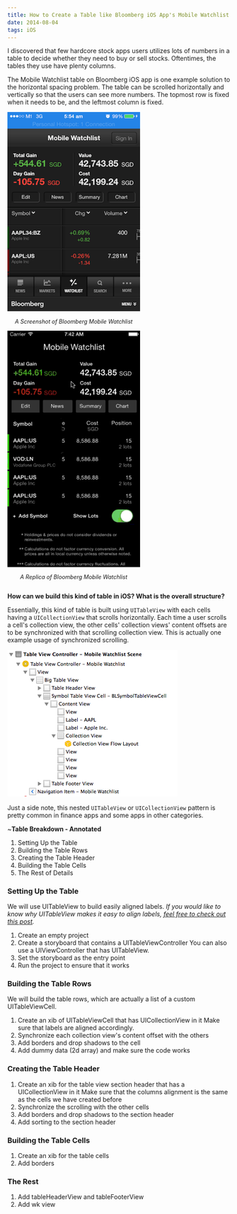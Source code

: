 ```yaml
---
title: How to Create a Table like Bloomberg iOS App's Mobile Watchlist
date: 2014-08-04
tags: iOS
---
```


I discovered that few hardcore stock apps users utilizes lots of numbers in a table to decide whether they need to buy or sell stocks. Oftentimes, the tables they use have plenty columns.

The Mobile Watchlist table on Bloomberg iOS app is one example solution to the horizontal spacing problem. The table can be scrolled horizontally and vertically so that the users can see more numbers. The topmost row is fixed when it needs to be, and the leftmost column is fixed.

<div>
  <div style="float:left;width:300px;margin:0 20px 0 0; text-align:center;">
    <img src="/images/2014-08-04-how-to-create-a-table-like-bloomberg-ios-app-mobile-watchlist/bloomberg-mobile-watchlist.png" alt="A Screenshot of Bloomberg Mobile Watchlist" class="no-border" />
    <p style="font-style: italic; font-size: 0.9em;">A Screenshot of Bloomberg Mobile Watchlist</p>
  </div>

  <div style="float:left;width:300px;text-align:center;">
    <a href="http://cl.ly/1O0N3h0t0s2O/mobile-watchlist-replica.mov" target="_blank" alt="A Replica of Bloomberg Mobile Watchlist">
      <img src="/images/2014-08-04-how-to-create-a-table-like-bloomberg-ios-app-mobile-watchlist/bloomberg-mobile-watchlist-replica.gif" alt="A Replica of Bloomberg Mobile Watchlist" class="no-border" />
    </a>
    <p style="font-style: italic; font-size: 0.9em;">A Replica of Bloomberg Mobile Watchlist</p>
  </div>

  <div style="clear:both;"></div>
</div>

**How can we build this kind of table in iOS? What is the overall structure?**

Essentially, this kind of table is built using `UITableView` with each cells having a `UICollectionView` that scrolls horizontally. Each time a user scrolls a cell's collection view, the other cells' collection views' content offsets are to be synchronized with that scrolling collection view. This is actually one example usage of synchronized scrolling.

![Views Breakdown](images/2014-08-04-how-to-create-a-table-like-bloomberg-ios-app-mobile-watchlist/views.png)

Just a side note, this nested `UITableView` or `UICollectionView` pattern is pretty common in finance apps and some apps in other categories.

~**Table Breakdown - Annotated**

1. Setting Up the Table
1. Building the Table Rows
1. Creating the Table Header
1. Building the Table Cells
1. The Rest of Details

### Setting Up the Table

We will use UITableView to build easily aligned labels. *If you would like to know why UITableView makes it easy to align labels, [feel free to check out this post](/2013/12/04/ways-to-display-tabular-data-on-ios/).*

1. Create an empty project
1. Create a storyboard that contains a UITableViewController
You can also use a UIViewController that has UITableView.
1. Set the storyboard as the entry point
1. Run the project to ensure that it works

### Building the Table Rows

We will build the table rows, which are actually a list of a custom UITableViewCell.

1. Create an xib of UITableViewCell that has UICollectionView in it
Make sure that labels are aligned accordingly.
1. Synchronize each collection view's content offset with the others
1. Add borders and drop shadows to the cell
1. Add dummy data (2d array) and make sure the code works

### Creating the Table Header

1. Create an xib for the table view section header that has a UICollectionView in it
Make sure that the columns alignment is the same as the cells we have created before
1. Synchronize the scrolling with the other cells
1. Add borders and drop shadows to the section header
1. Add sorting to the section header

### Building the Table Cells

1. Create an xib for the table cells
1. Add borders

### The Rest

1. Add tableHeaderView and tableFooterView
1. Add wk view

